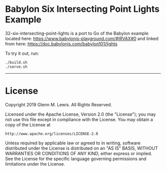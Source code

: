 # Babylon Six Intersecting Point Lights Example

32-six-intersecting-point-lights is a port to Go of the Babylon example located here:
https://www.babylonjs-playground.com/#IRVAX#0
and linked from here:
https://doc.babylonjs.com/babylon101/lights

To try it out, run:

```
./build.sh
./serve.sh
```

---

# License

Copyright 2019 Glenn M. Lewis. All Rights Reserved.

Licensed under the Apache License, Version 2.0 (the "License");
you may not use this file except in compliance with the License.
You may obtain a copy of the License at

    http://www.apache.org/licenses/LICENSE-2.0

Unless required by applicable law or agreed to in writing, software
distributed under the License is distributed on an "AS IS" BASIS,
WITHOUT WARRANTIES OR CONDITIONS OF ANY KIND, either express or implied.
See the License for the specific language governing permissions and
limitations under the License.
